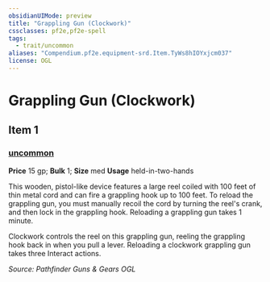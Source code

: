 ```yaml
---
obsidianUIMode: preview
title: "Grappling Gun (Clockwork)"
cssclasses: pf2e,pf2e-spell
tags:
  - trait/uncommon
aliases: "Compendium.pf2e.equipment-srd.Item.TyWs8hIOYxjcm037"
license: OGL
---
```

# Grappling Gun (Clockwork)
## Item 1
### [uncommon](uncommon "Uncommon Rarity Trait")


**Price** 15 gp; 
**Bulk** 1; **Size** med
**Usage** held-in-two-hands

This wooden, pistol-like device features a large reel coiled with 100 feet of thin metal cord and can fire a grappling hook up to 100 feet. To reload the grappling gun, you must manually recoil the cord by turning the reel's crank, and then lock in the grappling hook. Reloading a grappling gun takes 1 minute.

Clockwork controls the reel on this grappling gun, reeling the grappling hook back in when you pull a lever. Reloading a clockwork grappling gun takes three Interact actions.

*Source: Pathfinder Guns & Gears*
*OGL*